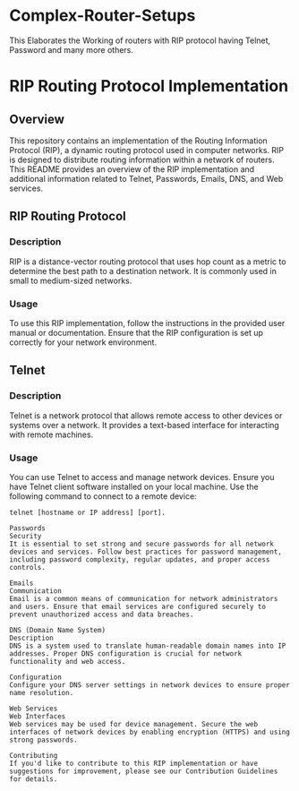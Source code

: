 # Complex-Router-Setups
This Elaborates the Working of routers with RIP protocol having Telnet, Password and many more others.
# RIP Routing Protocol Implementation

## Overview

This repository contains an implementation of the Routing Information Protocol (RIP), a dynamic routing protocol used in computer networks. RIP is designed to distribute routing information within a network of routers. This README provides an overview of the RIP implementation and additional information related to Telnet, Passwords, Emails, DNS, and Web services.

## RIP Routing Protocol

### Description

RIP is a distance-vector routing protocol that uses hop count as a metric to determine the best path to a destination network. It is commonly used in small to medium-sized networks.

### Usage

To use this RIP implementation, follow the instructions in the provided user manual or documentation. Ensure that the RIP configuration is set up correctly for your network environment.

## Telnet

### Description

Telnet is a network protocol that allows remote access to other devices or systems over a network. It provides a text-based interface for interacting with remote machines.

### Usage

You can use Telnet to access and manage network devices. Ensure you have Telnet client software installed on your local machine. Use the following command to connect to a remote device:

```shell
telnet [hostname or IP address] [port].

Passwords
Security
It is essential to set strong and secure passwords for all network devices and services. Follow best practices for password management, including password complexity, regular updates, and proper access controls.

Emails
Communication
Email is a common means of communication for network administrators and users. Ensure that email services are configured securely to prevent unauthorized access and data breaches.

DNS (Domain Name System)
Description
DNS is a system used to translate human-readable domain names into IP addresses. Proper DNS configuration is crucial for network functionality and web access.

Configuration
Configure your DNS server settings in network devices to ensure proper name resolution.

Web Services
Web Interfaces
Web services may be used for device management. Secure the web interfaces of network devices by enabling encryption (HTTPS) and using strong passwords.

Contributing
If you'd like to contribute to this RIP implementation or have suggestions for improvement, please see our Contribution Guidelines for details.

